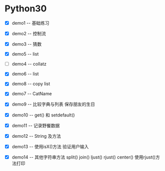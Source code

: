 # Python30  

- [x] demo1 -- 基础练习    
- [x] demo2 -- 控制流    
- [x] demo3 -- 猜数  
- [x] demo5 -- list  
- [ ] demo4 -- collatz
- [x] demo6 -- list  
- [x] demo8 -- copy list  
- [x] demo7 -- CatName  
- [x] demo9 -- 比较字典与列表 保存朋友的生日
- [x] demo10 -- get() 和 setdefault()  
- [x] demo11 -- 记录野餐数据  
- [x] demo12 -- String 及方法
- [x] demo13 -- 使用isX()方法 验证用户输入
- [x] demo14 -- 其他字符串方法 split() join() ljust() rjust() center() 使用rjust()方法打印





